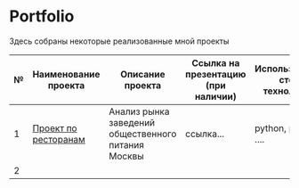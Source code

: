 # Portfolio

Здесь собраны некоторые реализованные мной проекты

| № | Наименование проекта     | Описание проекта                                     | Ссылка на презентацию (при наличии) | Используемый стек технологий           |                             
|---| -------------------------| -----------------------------------------------------| ------------------------------------| ---------------------------------------|
| 1 | [Проект по ресторанам](https://github.com/SurianaSafina/Portfolio/blob/main/1_%D0%9F%D1%80%D0%BE%D0%B5%D0%BA%D1%82%20%D0%BF%D0%BE%20%D1%80%D0%B5%D1%81%D1%82%D0%BE%D1%80%D0%B0%D0%BD%D0%B0%D0%BC.ipynb)| Анализ рынка заведений общественного <br/> питания Москвы | ссылка...|python, pandas, ....|
| 2 | 

